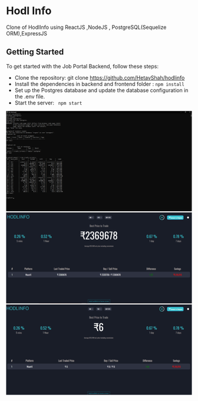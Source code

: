 # Hodl Info

Clone of HodlInfo using ReactJS ,NodeJS , PostgreSQL(Sequelize ORM),ExpressJS

## Getting Started

To get started with the Job Portal Backend, follow these steps:
- Clone the repository: git clone https://github.com/HetavShah/hodlinfo 
- Install the dependencies in backend and frontend folder : `npm install`
- Set up the Postgres database and update the database configuration in the .env file.
- Start the server: ` npm start`


![App Screenshot](./documentation/img1.png)
![App Screenshot](./documentation/img2.png)
![App Screenshot](./documentation/img3.png)